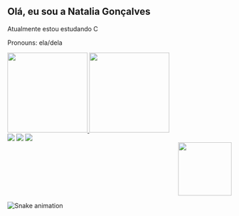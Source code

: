 ## Olá, eu sou a Natalia Gonçalves

Atualmente estou estudando C

Pronouns: ela/dela

<div>
  <a href="https://github.com/nataliaag">
  <img height="180em" src="https://github-readme-stats.vercel.app/api?username=nataliaag&show_icons=true&theme=graywhite&include_all_commits=true&count_private=true"/>
  <img height="180em" src="https://github-readme-stats.vercel.app/api/top-langs/?username=nataliaag&layout=compact&langs_count=7&theme=graywhite"/>
</div>

<div>  
  <a href="https://www.linkedin.com/in/nataliaag" target="_blank"><img src="https://img.shields.io/badge/-LinkedIn-%230077B5?style=for-the-badge&logo=linkedin&logoColor=white" target="_blank"></a> 
  <a href = "mailto: nataliaag_@hotmail.com" target="_blank"><img src="https://img.shields.io/badge/Microsoft_Outlook-0078D4?style=for-the-badge&logo=microsoft-outlook&logoColor=white" target="_blank"></a>
  <a href="https://instagram.com/nataliaag.n" target="_blank"><img src="https://img.shields.io/badge/-Instagram-%23E4405F?style=for-the-badge&logo=instagram&logoColor=white" target="_blank"></a>
</div>
  
<div align="right">
    <img width="120" src="https://media.discordapp.net/attachments/693590846460919838/928755969272479794/picasion.com_17466c2aaf1834d9af6b5f545e247ff4.gif">
</div>
 
  ![Snake animation](https://github.com/nataliaag/nataliaag/blob/output/github-contribution-grid-snake.svg)
</div>
  
  

  

